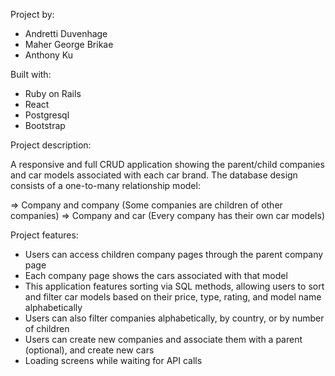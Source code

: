 Project by:

- Andretti Duvenhage
- Maher George Brikae
- Anthony Ku

Built with:

- Ruby on Rails
- React
- Postgresql
- Bootstrap

Project description:

A responsive and full CRUD application showing the parent/child companies and car models associated with each car brand. The database design consists of a one-to-many relationship model:

=> Company and company (Some companies are children of other companies)
=> Company and car (Every company has their own car models)

Project features:

- Users can access children company pages through the parent company page
- Each company page shows the cars associated with that model
- This application features sorting via SQL methods, allowing users to sort and filter car models based on their price, type, rating, and model name alphabetically
- Users can also filter companies alphabetically, by country, or by number of children
- Users can create new companies and associate them with a parent (optional), and create new cars
- Loading screens while waiting for API calls

